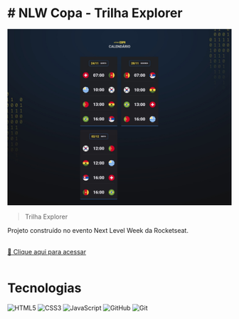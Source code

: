 # # NLW Copa - Trilha Explorer

![preview](.github/preview.png)

> Trilha Explorer

Projeto construído no evento Next Level Week da Rocketseat.
<br><br>

[🔗 Clique aqui para acessar](https://betossauro.github.io/NLW-Copa/)
<br><br>

# Tecnologias


![HTML5](https://img.shields.io/badge/html5-%23E34F26.svg?style=for-the-badge&logo=html5&logoColor=white)
![CSS3](https://img.shields.io/badge/css3-%231572B6.svg?style=for-the-badge&logo=css3&logoColor=white)
![JavaScript](https://img.shields.io/badge/javascript-%23323330.svg?style=for-the-badge&logo=javascript&logoColor=%23F7DF1E)
![GitHub](https://img.shields.io/badge/github-%23121011.svg?style=for-the-badge&logo=github&logoColor=white)
![Git](https://img.shields.io/badge/git-%23F05033.svg?style=for-the-badge&logo=git&logoColor=white)
